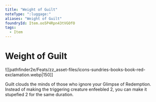 ```yaml
---
title: "Weight of Guilt"
noteType: ":luggage:"
aliases: "Weight of Guilt"
foundryId: Item.oo5P4Rpn43tVGOfO
tags:
  - Item
---
```


# Weight of Guilt
![[pathfinder2e/Feats/zz_asset-files/icons-sundries-books-book-red-exclamation.webp|150]]

Guilt clouds the minds of those who ignore your Glimpse of Redemption. Instead of making the triggering creature enfeebled 2, you can make it stupefied 2 for the same duration.
